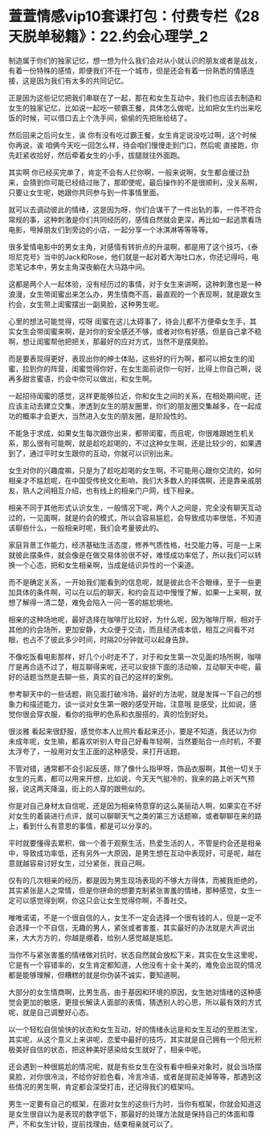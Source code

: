 # 萱萱情感vip10套课打包：付费专栏《28天脱单秘籍》：22.约会心理学_2

制造属于你们的独家记忆，想一想为什么我们会对从小就认识的朋友或者是战友，有着一份特殊的感情，即便我们不在一个城市，但是还会有着一份熟悉的情感连接，这是因为我们有太多的共同记忆。

正是因为这些记忆把我们串联在了一起，那在和女生互动中，我们也应该去制造和女生的独家记忆，比如说一起吃一顿霸王餐，具体怎么做呢，比如把女生约出来吃饭的时候，可以借口去上个洗手间，偷偷的先把账给结了。

然后回来之后问女生，诶 你有没有吃过霸王餐，女生肯定说没吃过啊，这个时候你再说，诶 咱俩今天吃一回怎么样，待会咱们慢慢走到门口，然后呢 直接跑，你先赶紧收拾好，然后牵着女生的小手，拔腿就往外面跑。

其实啊 你已经买完单了，肯定不会有人拦你啊，一般来说啊，女生都会缓过劲来，会猜到你可能已经结过账了，那即使呢，最后操作的不是很顺利，没关系啊，只要让女生呢，她跟你共同参与到一件事情里面。

就可以去调动彼此的情绪，这是因为呀，你们合谋干了一件出轨的事，一件不符合常规的事，这种刺激是你们共同经历的，感情自然就会更深，再比如一起逃票看场电影，甩掉朋友们到旁边的小店，一起分享一个冰淇淋等等等等。

很多爱情电影中的男女主角，对感情有转折点的升温啊，都是用了这个技巧，《泰坦尼克号》当中的Jack和Rose，他们就是一起对着大海吐口水，你还记得吗，电恋笔记本中，男女主角深夜躺在大马路中间。

这都是两个人一起体验，没有经历过的事情，对于女生来讲啊，这种刺激也是一种浪漫，女生带闺蜜出来怎么办，男生情商不高，最直观的一个表现啊，就是跟女生约会，女生带上闺蜜摆出一副臭脸，这种男生呢。

心里的想法可能觉得，哎呀 闺蜜在这儿太碍事了，待会儿都不方便牵女生手，其实女生会带闺蜜来啊，是对你的安全感还不够，或者对你有好感，但是自己拿不稳啊，想让闺蜜帮他把把关，那最好的应对方式，当然不是摆臭脸。

而是要表现得更好，表现出你的绅士体贴，这些好的行为啊，都可以把女生的闺蜜，拉到你的阵营，闺蜜觉得你好，在女生面前说你一句好，比得上你自己啊，说再多甜言蜜语，约会中你可以做出，和女生啊。

一起招待闺蜜的感觉，这样更能够拉近，你和女生之间的关系，在相处期间呢，还应该主动去建立交集，渗透到女生的朋友圈里，你们的朋友圈交集越多，在一起成功的概率才会更大，当然进入女生的朋友圈，是阶段性的。

不能急于求成，如果女生每次跟你出来，都带闺蜜，而且呢，你很难跟她生机关系，那么很有可能啊，就是趁吃趁喝的，不过这种女生啊，还是比较少的，如果遇到了，通过平时女生跟你的互动，你就可以识别出来。

女生对你的兴趣度嘛，只是为了趁吃趁喝的女生啊，不可能用心跟你交流的，如何相亲才不尴尬呢，在中国受传统文化影响，我们大多数人的择偶啊，还是靠亲戚朋友，熟人之间相互介绍，也有线上的相亲门户网，线下相亲。

相亲不同于其他形式认识女生，一般情况下呢，两个人之间是，完全没有聊天互动过的，一见面啊，就是约会的模式，所以会容易尴尬，会导致成功率很低，不知道该聊些什么，一般相亲时呢，我们会考量彼此的。

家庭背景工作能力，经济基础生活态度，修养气质性格，社交能力等，可是一上来就彼此摆条件，就会像是在做交易体验很不好，难怪成功率低了，所以我们可以转换一个心态，把和女生相亲啊，当成是结识异性的一个渠道。

而不是确定关系，一开始我们能看到的信息呢，就是彼此合不合眼缘，至于一些更加具体的条件啊，可以在以后的聊天，和约会互动中慢慢了解，如果一上来啊，就想了解得一清二楚，难免会陷入一问一答的尴尬境地。

相亲的这种场地呢，最好选择在咖啡厅比较好，为什么呢，因为咖啡厅啊，相对于其他的约会场所，更加安静，大众便于交流，而且经济成本低，相互之间看不对眼，也占不了彼此多少时间，时隔20分钟就可以起身告辞。

不像吃饭看电影那样，好几个小时走不了，对于和女生第一次见面的场所啊，咖啡厅是再合适不过了，相互聊得来呢，还可以安排下面的活动嘛，互动聊天中呢，最好的话题当然是去聊一些，真实的自己的这样的案例。

参考聊天中的一些话题，刚见面打破冷场，最好的方法呢，就是发挥一下自己的想象力和描述能力，谈一谈对女生第一眼的感受开始，注意哦 是感受，比如说，感觉你很会穿衣服，看你的指甲的色系和衣服搭的，真的恰到好处。

很淡雅 看起来很舒服，感觉你本人比照片看起来还小，要是不知道，我还以为你未成年呢，女生嘛，都喜欢听别人夸自己好看年轻啊，当然要贴合一点时机，不要太浮夸了，一般用对女生正面的这种感受，来打开话题。

不管对错，通常都不会引起反感，除了像什么指甲呀，饰品衣服啊，其他一切关于女生的元素，都可以用来开想，比如说，今天天气挺冷的，我来的路上听天气预报，说这两天降温，街上的人穿的跟熊似的。

你是对自己身材太自信呢，还是因为相亲特意穿的这么美丽动人啊，如果实在不好对女生的着装进行点评，就可以聊聊天气之类的第三方话题嘛，或者聊聊在来的路上，看到什么有意思的事情，都是可以分享的。

平时就要懂得去累积，做一个善于观察生活，热爱生活的人，不管是约会还是相亲中，导致成功率低，还有另外一大原因，是男生想在互动中表现好，可是呢，越在意就越容易讨好女生，过分紧张，我自己啊。

仅有的几次相亲的经历，都是因为男生现场表现的不够大方得体，而被我拒绝的，其实紧张是人之常情，但是你拼命的想要克制紧张害羞的情绪，那种感觉，女生一定可以感觉得到啊，你这只会让女生觉得你啊，不善社交。

唯唯诺诺，不是一个很自信的人，女生不一定会选择一个很有钱的人，但是一定不会选择一个不自信，无趣的男人，紧张或者害羞，其实最好的办法就是大声说出来，大大方方的，你越是绷着，给别人感觉越是尴尬。

当你不与紧张害羞的情绪做对抗时，状态自然就会放松下来，其实在女生这里呢，它是有一个容错率的，女生肯定都知道，人他没有十全十美的，难免会出现的情况都是能够理解，但糟糕的就是你伪装不诚实，要知道啊。

大部分的女生情商啊，比男生高，由于基因和环境的原因，女生她对情绪的这种感觉会更加的敏感，更擅长解读人面部的表情，猜透别人的心思，所以最有效的方式呢，就是自己调整好心态。

以一个轻松自信愉快的状态和女生互动，好的情绪永远是和女生互动的至胜法宝，其实呢，从这个意义上来讲呢，恋爱中最好的技巧，其实就是自己拥有一个阳光积极美好自信的状态，把这种美好感染给女生就好了，相亲中呢。

还会遇到一种很尴尬的情况呢，就是有些女生在没有看中相亲对象时，就会当场摆臭脸，对你很冷淡，不给你好脸色看，冷言冷语，或者是提前走掉等等，那遇到这些情况的男生啊，肯定都会深受打击，还记得我们的框架吗。

男生一定要有自己的框架，在面对女生的这些行为时，当你有框架，你就会知道这是女生很自以为是表现的数字低下，那最好的处理方法就是保持自己的体面和尊严，不和女生计较，提前找理由，结束相亲就可以了。

